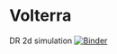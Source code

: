 # Volterra

DR 2d simulation
[![Binder](https://mybinder.org/badge_logo.svg)](https://mybinder.org/v2/gh/AnikoWirp/Seismology.git/master)
